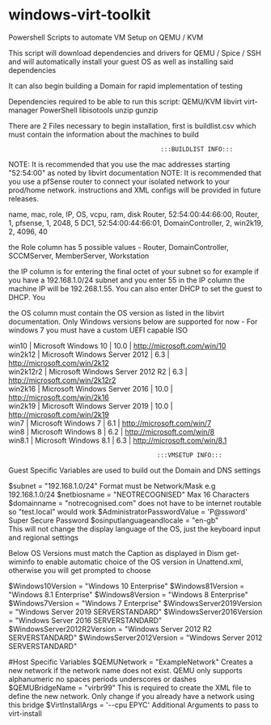 # windows-virt-toolkit

Powershell Scripts to automate VM Setup on QEMU / KVM

This script will download dependencies and drivers for QEMU / Spice / SSH and will automatically install your guest OS as well as installing said dependencies

It can also begin building a Domain for rapid implementation of testing

Dependencies required to be able to run this script:
  QEMU/KVM
  libvirt
  virt-manager
  PowerShell
  libisotools
  unzip
  gunzip
  

There are 2 Files necessary to begin installation, first is buildlist.csv which must contain the information about 
the machines to build

                                              :::BUILDLIST INFO:::

NOTE: It is recommended that you use the mac addresses starting "52:54:00" as noted by libvirt documentation
NOTE: It is recommended that you use a pfSense router to connect your isolated network to your prod/home network.
      instructions and XML configs will be provided in future releases.

name,     mac,                  role,             IP,   OS,       vcpu,     ram,    disk
Router,   52:54:00:44:66:00,    Router,           1,    pfsense,  1,        2048,   5
DC1,      52:54:00:44:66:01,    DomainController, 2,    win2k19,  2,        4096,   40

the Role column has 5 possible values - Router, DomainController, SCCMServer, MemberServer, Workstation

the IP column is for entering the final octet of your subnet so for example if you have a 192.168.1.0/24 subnet 
and you enter 55 in the IP column the machine IP will be 192.268.1.55. You can also enter DHCP to set the guest
to DHCP.  You

the OS column must contain the OS version as listed in the libvirt documentation.  Only Windows versions below are 
supported for now - For windows 7 you must have a custom UEFI capable ISO

 win10                | Microsoft Windows 10                               | 10.0     | http://microsoft.com/win/10             
 win2k12              | Microsoft Windows Server 2012                      | 6.3      | http://microsoft.com/win/2k12           
 win2k12r2            | Microsoft Windows Server 2012 R2                   | 6.3      | http://microsoft.com/win/2k12r2         
 win2k16              | Microsoft Windows Server 2016                      | 10.0     | http://microsoft.com/win/2k16           
 win2k19              | Microsoft Windows Server 2019                      | 10.0     | http://microsoft.com/win/2k19              
 win7                 | Microsoft Windows 7                                | 6.1      | http://microsoft.com/win/7              
 win8                 | Microsoft Windows 8                                | 6.2      | http://microsoft.com/win/8   
 win8.1               | Microsoft Windows 8.1                              | 6.3      | http://microsoft.com/win/8.1
 
 
                                             :::VMSETUP INFO::: 

Guest Specific Variables are used to build out the Domain and DNS settings

$subnet = "192.168.1.0/24" 
  Format must be Network/Mask e.g 192.168.1.0/24
$netbiosname = "NEOTRECOGNISED" 
  Max 16 Characters
$domainname = "notrecognised.com"
  does not have to be internet routable so "test.local" would work
$AdministratorPasswordValue = 'P@ssword'
  Super Secure Password
$osinputlanguageandlocale = "en-gb"  
  This will not change the display language of the OS, just the keyboard input and regional settings

Below OS Versions must match the Caption as displayed in Dism get-wiminfo to enable automatic choice of the OS version 
in Unattend.xml, otherwise you will get prompted to choose

$Windows10Version = "Windows 10 Enterprise"
$Windows81Version = "Windows 8.1 Enterprise"
$Windows8Version = "Windows 8 Enterprise"
$Windows7Version = "Windows 7 Enterprise"
$WindowsServer2019Version = "Windows Server 2019 SERVERSTANDARD"
$WindowsServer2016Version = "Windows Server 2016 SERVERSTANDARD"
$WindowsServer2012R2Version = "Windows Server 2012 R2 SERVERSTANDARD"
$WindowsServer2012Version = "Windows Server 2012 SERVERSTANDARD"

#Host Specific Variables
$QEMUNetwork = "ExampleNetwork"
  Creates a new network if the network name does not exist. QEMU only supports alphanumeric no spaces periods underscores or dashes
$QEMUBridgeName = "virbr99"
  This is required to create the XML file to define the new network. Only change if you already have a network using this bridge
$VirtInstallArgs = '--cpu EPYC'
  Additional Arguments to pass to virt-install




